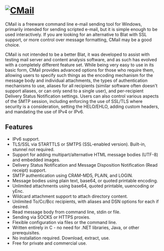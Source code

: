 # [![CMail](https://img.shields.io/chocolatey/v/cmail.svg?label=CMail&style=for-the-badge)](https://chocolatey.org/packages/cmail)

CMail is a freeware command line e-mail sending tool for Windows, primarily intended for sending scripted e-mail, but it is simple enough to be used interactively. If you are looking for an alternative to Blat with SSL support, or more control over message formatting, CMail may be a good choice.

CMail is not intended to be a better Blat, it was developed to assist with testing mail server and content analysis software, and as such has evolved with a completely different feature set. While being very easy to use in its basic form, CMail provides advanced options for those who require them, allowing users to specify such things as the encoding mechanism for the message body and individual attachments, the types of authentication mechanisms to use, aliases for all recipients (similar software often doesn't support aliases, or can only send to a single user), and per-recipient Delivery Status Notification settings. Users can also control various aspects of the SMTP session, including enforcing the use of SSL/TLS where security is a consideration, setting the HELO/EHLO, adding custom headers, and mandating the use of IPv4 or IPv6.

## Features

- IPv6 support.
- TLS/SSL via STARTTLS or SMTPS (SSL-enabled version). Built-in, stunnel not required.
- Support for adding multipart/alternative HTML message bodies (UTF-8) and embedded images.
- Delivery Status Notification and Message Disposition Notification (Read receipt) support.
- SMTP authentication using CRAM-MD5, PLAIN, and LOGIN.
- Message bodies using plain text, base64, or quoted printable encoding.
- Unlimited attachments using base64, quoted printable, uuencoding or yEnc.
- Wildcard attachment support to attach directory content.
- Unlimited To/Cc/Bcc recipients, with aliases and DSN options for each if desired.
- Read message body from command line, stdin or file.
- Sending via SOCKS or HTTPS proxies.
- Flexible configuration via files or the command line.
- Written entirely in C - no need for .NET libraries, Java, or other prerequisites.
- No installation required. Download, extract, use.
- Free for private and commercial use.
